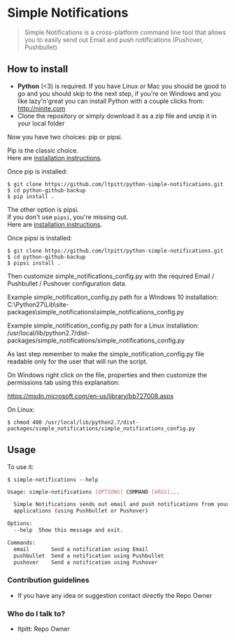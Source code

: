 # Simple Notifications
>Simple Notifications is a cross-platform command line tool that allows you to easily send out Email and push notifications (Pushover, Pushbullet)  

## How to install
* **Python** (<3) is required. If you have Linux or Mac you should be good to go and you should skip to the next step, if you're on Windows and you like lazy'n'great you can install Python with a couple clicks from: http://ninite.com
* Clone the repository or simply download it as a zip file and unzip it in your local folder

Now you have two choices: pip or pipsi.  

Pip is the classic choice.  
Here are [installation instructions](https://pip.pypa.io/en/stable/installing/).  

Once pip is installed:

    $ git clone https://github.com/ltpitt/python-simple-notifications.git
    $ cd python-github-backup
    $ pip install .

The other option is pipsi.  
If you don't use `pipsi`, you're missing out.  
Here are [installation instructions](https://github.com/mitsuhiko/pipsi#readme).

Once pipsi is installed: 

    $ git clone https://github.com/ltpitt/python-simple-notifications.git
    $ cd python-github-backup
    $ pipsi install .

Then customize simple_notifications_config.py with the required Email / Pushbullet / Pushover configuration data.  

Example simple_notification_config.py path for a Windows 10 installation:  
C:\Python27\Lib\site-packages\simple_notifications\simple_notifications_config.py  
  
Example simple_notification_config.py path for a Linux installation:  
/usr/local/lib/python2.7/dist-packages/simple_notifications/simple_notifications_config.py  
  
As last step remember to make the simple_notification_config.py file readable only for the user that will run the script.  
  
On Windows right click on the file, properties and then customize the permissions tab using this explanation:  
  
https://msdn.microsoft.com/en-us/library/bb727008.aspx

On Linux:
  
    $ chmod 400 /usr/local/lib/python2.7/dist-packages/simple_notifications/simple_notifications_config.py  


## Usage

To use it:

    $ simple-notifications --help
    
    
```bash
Usage: simple-notifications [OPTIONS] COMMAND [ARGS]...

  Simple Notifications sends out email and push notifications from your
  applications (using Pushbullet or Pushover)

Options:
  --help  Show this message and exit.

Commands:
  email       Send a notification using Email
  pushbullet  Send a notification using Pushbullet
  pushover    Send a notification using Pushover

```


### Contribution guidelines ###

* If you have any idea or suggestion contact directly the Repo Owner

### Who do I talk to? ###

* ltpitt: Repo Owner
